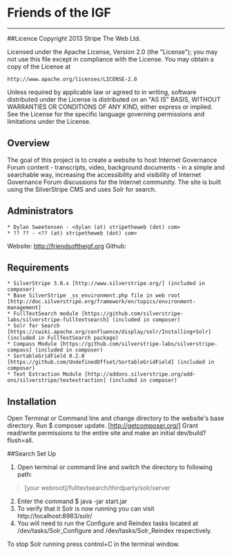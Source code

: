 # Friends of the IGF
-------------------
##Licence
Copyright 2013 Stripe The Web Ltd. 

Licensed under the Apache License, Version 2.0 (the "License");
you may not use this file except in compliance with the License.
You may obtain a copy of the License at

    http://www.apache.org/licenses/LICENSE-2.0

Unless required by applicable law or agreed to in writing, software
distributed under the License is distributed on an "AS IS" BASIS,
WITHOUT WARRANTIES OR CONDITIONS OF ANY KIND, either express or implied.
See the License for the specific language governing permissions and
limitations under the License.

## Overview
The goal of this project is to create a website to host Internet Governance Forum content - transcripts, video, background documents - in a simple and searchable way, increasing the accessibility and visibility of Internet Governance Forum discussions for the Internet community. The site is built using the SilverStripe CMS and uses Solr for search. 

## Administrators

	* Dylan Sweetensen - <dylan (at) stripetheweb (dot) com>
	* ?? ?? - <?? (at) stripetheweb (dot) com>

Website: http://friendsoftheigf.org
Github: 

## Requirements

	* SilverStripe 3.0.x [http://www.silverstripe.org/] (included in composer)
	* Base SilverStripe _ss_environment.php file in web root [http://doc.silverstripe.org/framework/en/topics/environment-management]
	* FullTextSearch module [https://github.com/silverstripe-labs/silverstripe-fulltextsearch] (included in composer)
	* Solr for Search [https://cwiki.apache.org/confluence/display/solr/Installing+Solr] (included in FullTextSearch package)
	* Compass Module [https://github.com/silverstripe-labs/silverstripe-compass] (included in composer)
	* SortableGridField 0.2.0 [https://github.com/UndefinedOffset/SortableGridField] (included in composer)
	* Text Extraction Module [http://addons.silverstripe.org/add-ons/silverstripe/textextraction] (included in composer)


## Installation

Open Terminal or Command line and change directory to the website's base directory. Run $ composer update. [http://getcomposer.org/]
Grant read/write permissions to the entire site and make an initial dev/build?flush=all.

##Search Set Up

1. Open terminal or command line and switch the directory to following path:
> [your webroot]/fulltextsearch/thirdparty/solr/server
2. Enter the command $ java -jar start.jar
3. To verify that it Solr is now running you can visit http://localhost:8983/solr/
4. You will need to run the Configure and Reindex tasks located at /dev/tasks/Solr_Configure and /dev/tasks/Solr_Reindex respectively. 

To stop Solr running press control+C in the terminal window. 




